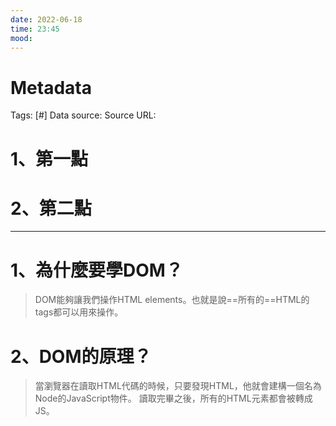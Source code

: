 ```yaml
---
date: 2022-06-18
time: 23:45
mood:
---
```

# Metadata
Tags: [#]
Data source: 
Source URL: []()



# 1、第一點


# 2、第二點

***
# 1、為什麼要學DOM？
> DOM能夠讓我們操作HTML elements。也就是說==所有的==HTML的tags都可以用來操作。


# 2、DOM的原理？
>當瀏覽器在讀取HTML代碼的時候，只要發現HTML，他就會建構一個名為Node的JavaScript物件。
>讀取完畢之後，所有的HTML元素都會被轉成JS。	
>